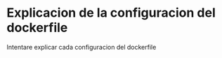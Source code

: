 ﻿# Explicacion de la configuracion del dockerfile

Intentare explicar cada configuracion del dockerfile

